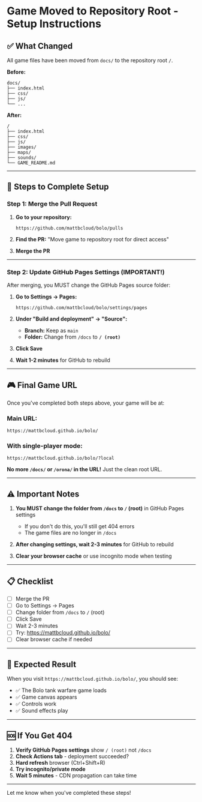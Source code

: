 # Game Moved to Repository Root - Setup Instructions

## ✅ What Changed

All game files have been moved from `docs/` to the repository root `/`.

**Before:**
```
docs/
├── index.html
├── css/
├── js/
└── ...
```

**After:**
```
/
├── index.html
├── css/
├── js/
├── images/
├── maps/
├── sounds/
└── GAME_README.md
```

---

## 🚀 Steps to Complete Setup

### Step 1: Merge the Pull Request

1. **Go to your repository:**
   ```
   https://github.com/mattbcloud/bolo/pulls
   ```

2. **Find the PR:** "Move game to repository root for direct access"

3. **Merge the PR**

---

### Step 2: Update GitHub Pages Settings (IMPORTANT!)

After merging, you MUST change the GitHub Pages source folder:

1. **Go to Settings → Pages:**
   ```
   https://github.com/mattbcloud/bolo/settings/pages
   ```

2. **Under "Build and deployment" → "Source":**
   - **Branch:** Keep as `main`
   - **Folder:** Change from `/docs` to **`/ (root)`**

3. **Click Save**

4. **Wait 1-2 minutes** for GitHub to rebuild

---

## 🎮 Final Game URL

Once you've completed both steps above, your game will be at:

### Main URL:
```
https://mattbcloud.github.io/bolo/
```

### With single-player mode:
```
https://mattbcloud.github.io/bolo/?local
```

**No more `/docs/` or `/orona/` in the URL!** Just the clean root URL.

---

## ⚠️ Important Notes

1. **You MUST change the folder from `/docs` to `/` (root)** in GitHub Pages settings
   - If you don't do this, you'll still get 404 errors
   - The game files are no longer in `/docs`

2. **After changing settings, wait 2-3 minutes** for GitHub to rebuild

3. **Clear your browser cache** or use incognito mode when testing

---

## 📋 Checklist

- [ ] Merge the PR
- [ ] Go to Settings → Pages
- [ ] Change folder from `/docs` to `/` (root)
- [ ] Click Save
- [ ] Wait 2-3 minutes
- [ ] Try: https://mattbcloud.github.io/bolo/
- [ ] Clear browser cache if needed

---

## 🎯 Expected Result

When you visit `https://mattbcloud.github.io/bolo/`, you should see:
- ✅ The Bolo tank warfare game loads
- ✅ Game canvas appears
- ✅ Controls work
- ✅ Sound effects play

---

## 🆘 If You Get 404

1. **Verify GitHub Pages settings** show `/ (root)` not `/docs`
2. **Check Actions tab** - deployment succeeded?
3. **Hard refresh** browser (Ctrl+Shift+R)
4. **Try incognito/private mode**
5. **Wait 5 minutes** - CDN propagation can take time

---

Let me know when you've completed these steps!
